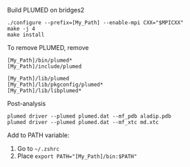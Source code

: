 Build PLUMED on bridges2
```
./configure --prefix=[My_Path] --enable-mpi CXX="$MPICXX"
make -j 4
make install
```

To remove PLUMED, remove
```
[My_Path]/bin/plumed*
[My_Path]/include/plumed

[My_Path]/lib/plumed
[My_Path]/lib/pkgconfig/plumed*
[My_Path]/lib/libplumed*
```

Post-analysis
```
plumed driver --plumed plumed.dat --mf_pdb aladip.pdb
plumed driver --plumed plumed.dat --mf_xtc md.xtc
```

Add to PATH variable:

1. Go to `~/.zshrc`
2. Place `export PATH="[My_Path]/bin:$PATH"`
